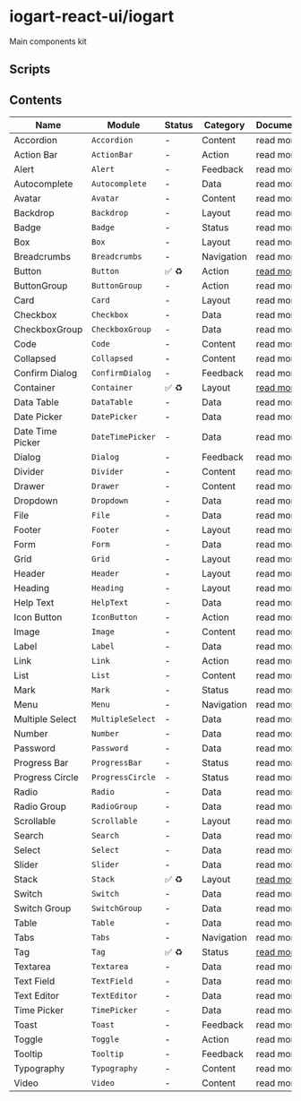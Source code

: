 # iogart-react-ui/iogart

Main components kit

## Scripts

## Contents

| Name             | Module           | Status | Category   | Documentation                          |
| ---------------- | ---------------- | ------ | ---------- | -------------------------------------- |
| Accordion        | `Accordion`      | -      | Content    | read more                              |
| Action Bar       | `ActionBar`      | -      | Action     | read more                              |
| Alert            | `Alert`          | -      | Feedback   | read more                              |
| Autocomplete     | `Autocomplete`   | -      | Data       | read more                              |
| Avatar           | `Avatar`         | -      | Content    | read more                              |
| Backdrop         | `Backdrop`       | -      | Layout     | read more                              |
| Badge            | `Badge`          | -      | Status     | read more                              |
| Box              | `Box`            | -      | Layout     | read more                              |
| Breadcrumbs      | `Breadcrumbs`    | -      | Navigation | read more                              |
| Button           | `Button`         | ✅ ♻️  | Action     | [read more](./src/Button/README.md)    |
| ButtonGroup      | `ButtonGroup`    | -      | Action     | read more                              |
| Card             | `Card`           | -      | Layout     | read more                              |
| Checkbox         | `Checkbox`       | -      | Data       | read more                              |
| CheckboxGroup    | `CheckboxGroup`  | -      | Data       | read more                              |
| Code             | `Code`           | -      | Content    | read more                              |
| Collapsed        | `Collapsed`      | -      | Content    | read more                              |
| Confirm Dialog   | `ConfirmDialog`  | -      | Feedback   | read more                              |
| Container        | `Container`      | ✅ ♻️  | Layout     | [read more](./src/Container/README.md) |
| Data Table       | `DataTable`      | -      | Data       | read more                              |
| Date Picker      | `DatePicker`     | -      | Data       | read more                              |
| Date Time Picker | `DateTimePicker` | -      | Data       | read more                              |
| Dialog           | `Dialog`         | -      | Feedback   | read more                              |
| Divider          | `Divider`        | -      | Content    | read more                              |
| Drawer           | `Drawer`         | -      | Content    | read more                              |
| Dropdown         | `Dropdown`       | -      | Data       | read more                              |
| File             | `File`           | -      | Data       | read more                              |
| Footer           | `Footer`         | -      | Layout     | read more                              |
| Form             | `Form`           | -      | Data       | read more                              |
| Grid             | `Grid`           | -      | Layout     | read more                              |
| Header           | `Header`         | -      | Layout     | read more                              |
| Heading          | `Heading`        | -      | Layout     | read more                              |
| Help Text        | `HelpText`       | -      | Data       | read more                              |
| Icon Button      | `IconButton`     | -      | Action     | read more                              |
| Image            | `Image`          | -      | Content    | read more                              |
| Label            | `Label`          | -      | Data       | read more                              |
| Link             | `Link`           | -      | Action     | read more                              |
| List             | `List`           | -      | Content    | read more                              |
| Mark             | `Mark`           | -      | Status     | read more                              |
| Menu             | `Menu`           | -      | Navigation | read more                              |
| Multiple Select  | `MultipleSelect` | -      | Data       | read more                              |
| Number           | `Number`         | -      | Data       | read more                              |
| Password         | `Password`       | -      | Data       | read more                              |
| Progress Bar     | `ProgressBar`    | -      | Status     | read more                              |
| Progress Circle  | `ProgressCircle` | -      | Status     | read more                              |
| Radio            | `Radio`          | -      | Data       | read more                              |
| Radio Group      | `RadioGroup`     | -      | Data       | read more                              |
| Scrollable       | `Scrollable`     | -      | Layout     | read more                              |
| Search           | `Search`         | -      | Data       | read more                              |
| Select           | `Select`         | -      | Data       | read more                              |
| Slider           | `Slider`         | -      | Data       | read more                              |
| Stack            | `Stack`          | ✅ ♻️  | Layout     | [read more](./src/Stack/README.md)     |
| Switch           | `Switch`         | -      | Data       | read more                              |
| Switch Group     | `SwitchGroup`    | -      | Data       | read more                              |
| Table            | `Table`          | -      | Data       | read more                              |
| Tabs             | `Tabs`           | -      | Navigation | read more                              |
| Tag              | `Tag`            | ✅ ♻️  | Status     | [read more](./src/Tag/README.md)       |
| Textarea         | `Textarea`       | -      | Data       | read more                              |
| Text Field       | `TextField`      | -      | Data       | read more                              |
| Text Editor      | `TextEditor`     | -      | Data       | read more                              |
| Time Picker      | `TimePicker`     | -      | Data       | read more                              |
| Toast            | `Toast`          | -      | Feedback   | read more                              |
| Toggle           | `Toggle`         | -      | Action     | read more                              |
| Tooltip          | `Tooltip`        | -      | Feedback   | read more                              |
| Typography       | `Typography`     | -      | Content    | read more                              |
| Video            | `Video`          | -      | Content    | read more                              |
